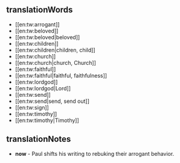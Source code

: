 ## translationWords

* [[en:tw:arrogant]]
* [[en:tw:beloved]]
* [[en:tw:beloved|beloved]]
* [[en:tw:children]]
* [[en:tw:children|children, child]]
* [[en:tw:church]]
* [[en:tw:church|church, Church]]
* [[en:tw:faithful]]
* [[en:tw:faithful|faithful, faithfulness]]
* [[en:tw:lordgod]]
* [[en:tw:lordgod|Lord]]
* [[en:tw:send]]
* [[en:tw:send|send, send out]]
* [[en:tw:sign]]
* [[en:tw:timothy]]
* [[en:tw:timothy|Timothy]]

## translationNotes

* **now** - Paul shifts his writing to rebuking their arrogant behavior.
